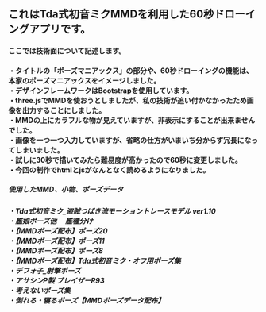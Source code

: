 <h2>これはTda式初音ミクMMDを利用した60秒ドローイングアプリです。
<h4>ここでは技術面について記述します。<h4>

・タイトルの「ポーズマニアックス」の部分や、60秒ドローイングの機能は、本家のポーズマニアックスをイメージしました。<br>
・デザインフレームワークはBootstrapを使用しています。<br>
・three.jsでMMDを使おうとしましたが、私の技術が追い付かなかったため画像を出力することにしました。<br>
・MMDの上にカラフルな物が見えていますが、非表示にすることが出来ませんでした。<br>
・画像を一つ一つ入力していますが、省略の仕方がいまいち分からず冗長になってしまいました。<br>
・試しに30秒で描いてみたら難易度が高かったので60秒に変更しました。<br>
・今回の制作でhtmlとjsがなんとなく読めるようになりました。<br>

<h5>使用したMMD、小物、ポーズデータ<h5>

・Tda式初音ミク_盗賊つばき流モーショントレースモデル ver1.10<br>
・艦娘ポーズ他　 艦種分け<br>
・【MMDポーズ配布】ポーズ20<br>
・【MMDポーズ配布】ポーズ11<br>
・【MMDポーズ配布】ポーズ8<br>
・【MMDポーズ配布】Tda式初音ミク・オフ用ポーズ集<br>
・デフォ子_射撃ポーズ<br>
・アサシンP製 ブレイザーR93<br>
・考えないポーズ集<br>
・倒れる・寝るポーズ【MMDポーズデータ配布】<br>
